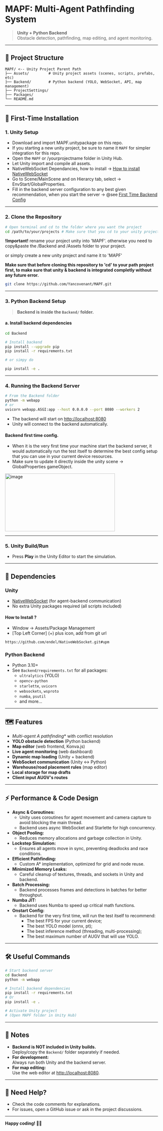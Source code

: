 # MAPF: Multi-Agent Pathfinding System

> **Unity + Python Backend**  
> Obstacle detection, pathfinding, map editing, and agent monitoring.

---

## 📁 Project Structure

```
MAPF/ <-- Unity Project Parent Path
├── Assets/         # Unity project assets (scenes, scripts, prefabs, etc)
├── Backend/        # Python backend (YOLO, WebSocket, API, map management)
├── ProjectSettings/
├── Packages/
└── README.md
```

---

## 🚀 First-Time Installation

### 1. Unity Setup

- Download and import MAPF.unitypackage on this repo.
- If you starting a new unity project, be sure to name it `MAPF` for simpler integration for this repo.
- Open the `MAPF` or /yourprojectname folder in Unity Hub.
- Let Unity import and compile all assets.
- NativeWebSocket Dependancies, how to install -> [How to install NativeWebSocket](#how-to-install-)
- Go to Scene/MainScene and on Hierarcy tab, select -> EnvStart/GlobalProperties.
- Fill in the backend server configuration to any best given recommendation, when you start the server -> @see [First Time Backend Config](#backend-first-time-config)

---

### 2. Clone the Repository

```sh
# Open terminal and cd to the folder where you want the project
cd /path/to/your/projects # Make sure that you cd to your unity project parent first.
```

**!Important!**
rename your project unity into 'MAPF'.
otherwise you need to copy&paste the /Backend and /Assets folder to your project.

or simply create a new unity project and name it to 'MAPF'

**Make sure that before cloning this repository to 'cd' to your path project first, to make sure that unity & backend is integrated completly without any future error.**

```sh
git clone https://github.com/Yancovenant/MAPF.git
```

---

### 3. Python Backend Setup

> **Backend is inside the `Backend/` folder.**

#### a. Install backend dependencies

```sh
cd Backend

# Install backend
pip install --upgrade pip
pip install -r requirements.txt

# or simpy do

pip install -e .
```

---

### 4. Running the Backend Server

```sh
# From the Backend folder
python -m webapp
# or
uvicorn webapp.ASGI:app --host 0.0.0.0 --port 8080 --workers 2
```
- The backend will start on [http://localhost:8080](http://localhost:8080)
- Unity will connect to the backend automatically.

#### Backend first time config.
- When it is the very first time your machine start the backend server, it would automatically run the test itself to determine the best config setup that you can use in your current device resources.
- Make sure to update it directly inside the unity scene -> GlobalProperties gameObject.
<img width="362" height="190" alt="image" src="https://github.com/user-attachments/assets/6332d540-892e-4f03-8a67-e249f76a522c" />


---

### 5. Unity Build/Run

- Press **Play** in the Unity Editor to start the simulation.

---

## 🧩 Dependencies

### Unity
- [NativeWebSocket](https://github.com/endel/NativeWebSocket) (for agent-backend communication)
- No extra Unity packages required (all scripts included)

#### How to Install ?
- Window -> Assets/Package Management
- [Top Left Corner] (+) plus icon, add from git url
```sh
https://github.com/endel/NativeWebSocket.git#upm
```

### Python Backend
- Python 3.10+
- See `Backend/requirements.txt` for all packages:
  - `ultralytics` (YOLO)
  - `opencv-python`
  - `starlette`, `uvicorn`
  - `websockets`, `wsproto`
  - `numba`, `psutil`
  - and more...

---

## 🗺️ Features

- **Multi-agent A* pathfinding** with conflict resolution
- **YOLO obstacle detection** (Python backend)
- **Map editor** (web frontend, Konva.js)
- **Live agent monitoring** (web dashboard)
- **Dynamic map loading** (Unity + backend)
- **WebSocket communication** (Unity <-> Python)
- **Warehouse/road placement rules** (map editor)
- **Local storage for map drafts**
- **Client input AUGV's routes**

---

## ⚡ Performance & Code Design

- **Async & Coroutines:**
  - Unity uses coroutines for agent movement and camera capture to avoid blocking the main thread.
  - Backend uses async WebSocket and Starlette for high concurrency.
- **Object Pooling:**
  - Reduces memory allocations and garbage collection in Unity.
- **Lockstep Simulation:**
  - Ensures all agents move in sync, preventing deadlocks and race conditions.
- **Efficient Pathfinding:**
  - Custom A* implementation, optimized for grid and node reuse.
- **Minimized Memory Leaks:**
  - Careful cleanup of textures, threads, and sockets in Unity and backend.
- **Batch Processing:**
  - Backend processes frames and detections in batches for better throughput.
- **Numba JIT:**
  - Backend uses Numba to speed up critical math functions.
- **Onstart Config:**
  - Backend for the very first time, will run the test itself to recommend:
    - The best FPS for your current device;
    - The best YOLO model (onnx, pt);
    - The best inference method (threading, multi-processing);
    - The best maximum number of AUGV that will use YOLO.

---

## 🛠️ Useful Commands

```sh
# Start backend server
cd Backend
python -m webapp

# Install backend dependencies
pip install -r requirements.txt
# Or
pip install -e .

# Activate Unity project
# (Open MAPF folder in Unity Hub)
```

---

## 📝 Notes

- **Backend is NOT included in Unity builds.**  
  Deploy/copy the `Backend/` folder separately if needed.
- **For development:**  
  Always run both Unity and the backend server.
- **For map editing:**  
  Use the web editor at [http://localhost:8080](http://localhost:8080).

---

## 💬 Need Help?

- Check the code comments for explanations.
- For issues, open a GitHub issue or ask in the project discussions.

---

**Happy coding! 🚗🤖**
